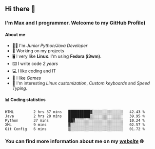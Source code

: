 ## Hi there 👋
### I'm Max and I programmer. Welcome to my GitHub Profile)

#### **About me**
- 👨‍💻 I'm _Junior Python/Java Developer_
- 📁 Working on my projects
- 🖥️ I very like **Linux**. I'm using **Fedora (i3wm)**.
- ⌨️ I write code _2 years_
- 💻 I like coding and IT
- 👾 I like _Games_
- 👀 I'm interesting _Linux customization_, _Custom keyboards_ and _Speed Typing_.

#### 📊 **Coding statistics**
<!--START_SECTION:waka-->
```text
HTML         2 hrs 37 mins   ██████████▓░░░░░░░░░░░░░░   42.43 % 
Java         2 hrs 28 mins   ██████████░░░░░░░░░░░░░░░   39.95 % 
Python       37 mins         ██▓░░░░░░░░░░░░░░░░░░░░░░   10.24 % 
XML          9 mins          ▓░░░░░░░░░░░░░░░░░░░░░░░░   02.57 % 
Git Config   6 mins          ▒░░░░░░░░░░░░░░░░░░░░░░░░   01.72 % 
```
<!--END_SECTION:waka-->

### **You can find more information about me on my _[website](https://merive.herokuapp.com/)_ 🌐**
